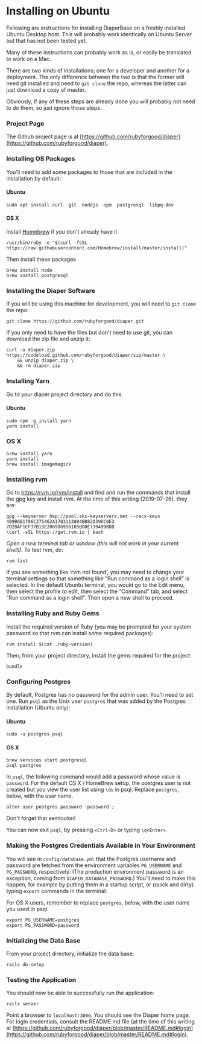 # Installing on Ubuntu

Following are instructions for installing DiaperBase on a freshly installed Ubuntu Desktop host. This will probably work identically on Ubuntu Server but that has not been tested yet.

Many of these instructions can probably work as is, or easily be translated to work on a Mac.

There are two kinds of installations; one for a developer and another for a deployment. The only difference between the two is that the former will need git installed and need to `git clone` the repo, whereas the latter can just download a copy of master.

Obviously, if any of these steps are already done you will probably not need to do them, so just ignore those steps.


### Project Page

The Github project page is at [https://github.com/rubyforgood/diaper](https://github.com/rubyforgood/diaper).


### Installing OS Packages

You'll need to add some packages to those that are included in the installation by default:

#### Ubuntu

`sudo apt install curl  git  nodejs  npm  postgresql  libpq-dev`

#### OS X

Install [Homebrew](https://brew.sh/) if you don't already have it

```
/usr/bin/ruby -e "$(curl -fsSL https://raw.githubusercontent.com/Homebrew/install/master/install)"
```

Then install these packages

```
brew install node
brew install postgresql
```


### Installing the Diaper Software

If you will be using this machine for development, you will need to `git clone` the repo:

`git clone https://github.com/rubyforgood/diaper.git`

If you only need to have the files but don't need to use git, you can download the zip file and unzip it:

```
curl -o diaper.zip https://codeload.github.com/rubyforgood/diaper/zip/master \
    && unzip diaper.zip \
    && rm diaper.zip
```


### Installing Yarn

Go to your diaper project directory and do this:

#### Ubuntu

```
sudo npm -g install yarn
yarn install
```

### OS X

```
brew install yarn
yarn install
brew install imagemagick
```


### Installing rvm

Go to https://rvm.io/rvm/install and find and run the commands that install the gpg key and install rvm. At the time of this writing (2019-07-26), they are:

```
gpg --keyserver hkp://pool.sks-keyservers.net --recv-keys 409B6B1796C275462A1703113804BB82D39DC0E3 7D2BAF1CF37B13E2069D6956105BD0E739499BDB
\curl -sSL https://get.rvm.io | bash
```

_Open a new terminal tab or window (this will not work in your current shell!)._ To test rvm, do:

`rvm list`

If you see something like ‘rvm not found’, you may need to change your terminal settings so that something like “Run command as a login shell” is selected. In the default Ubuntu terminal, you would go to the Edit menu, then select the profile to edit, then select the “Command” tab, and select “Run command as a login shell”. Then open a new shell to proceed.


### Installing Ruby and Ruby Gems

Install the required version of Ruby (you may be prompted for your system password so that rvm can install some required packages):

`rvm install $(cat .ruby-version)`

Then, from your project directory, install the gems required for the project:

`bundle`


### Configuring Postgres

By default, Postgres has no password for the admin user. You'll need to set one. Run `psql` as the Unix user `postgres` that was added by the Postgres installation (Ubuntu only):

#### Ubuntu

`sudo -u postgres psql`

#### OS X

```
brew services start postgresql
psql postgres
```

In `psql`, the following command would add a password whose value is `password`. For the default OS X / HomeBrew setup, the postgres user is not created but you view the user list using `\du` in psql. Replace `postgres`, below, with the user name.

`alter user postgres password 'password';`

Don't forget that semicolon!

You can now exit `psql`, by pressing `<Ctrl-D>` or typing `\q<Enter>`.


### Making the Postgres Credentials Available in Your Environment

You will see in `config/database.yml` that the Postgres username and password are fetched from the environment variables `PG_USERNAME` and `PG_PASSWORD`, respectively. (The production environment password is an exception, coming from `DIAPER_DATABASE_PASSWORD`.) You'll need to make this happen, for example by putting them in a startup script, or (quick and dirty) typing `export` commands in the terminal:

For OS X users, remember to replace `postgres`, below, with the user name you used in psql.

```
export PG_USERNAME=postgres
export PG_PASSWORD=password
```

### Initializing the Data Base

From your project directory, initialize the data base:

`rails db:setup`


### Testing the Application

You should now be able to successfully run the application:

`rails server`

Point a browser to `localhost:3000`. You should see the Diaper home page. For login credentials, consult the README.md file (at the time of this writing at [https://github.com/rubyforgood/diaper/blob/master/README.md#login](https://github.com/rubyforgood/diaper/blob/master/README.md#login).
